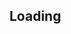 <script>
    window.document = ""
    window.location = "../pdfs/2020-01-25-threshold-ecdsa.pdf"
</script>


## Loading
